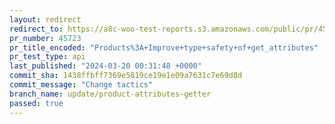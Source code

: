 ```yaml
---
layout: redirect
redirect_to: https://a8c-woo-test-reports.s3.amazonaws.com/public/pr/45723/api/index.html
pr_number: 45723
pr_title_encoded: "Products%3A+Improve+type+safety+of+get_attributes"
pr_test_type: api
last_published: "2024-03-20 00:31:48 +0000"
commit_sha: 1438ffbff7369e5819ce19e1e09a7631c7e69d8d
commit_message: "Change tactics"
branch_name: update/product-attributes-getter
passed: true
---
```


